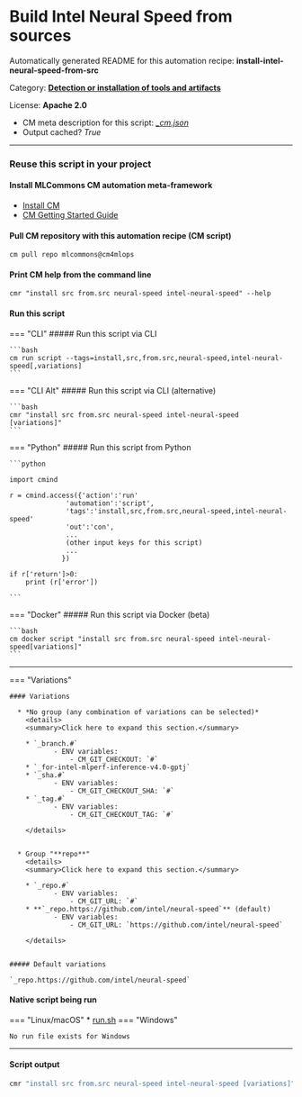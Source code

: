 # Build Intel Neural Speed from sources
Automatically generated README for this automation recipe: **install-intel-neural-speed-from-src**

Category: **[Detection or installation of tools and artifacts](..)**

License: **Apache 2.0**


* CM meta description for this script: *[_cm.json](https://github.com/mlcommons/cm4mlops/tree/main/script/install-intel-neural-speed-from-src/_cm.json)*
* Output cached? *True*

---
### Reuse this script in your project

#### Install MLCommons CM automation meta-framework

* [Install CM](https://docs.mlcommons.org/ck/install)
* [CM Getting Started Guide](https://docs.mlcommons.org/ck/getting-started/)

#### Pull CM repository with this automation recipe (CM script)

```cm pull repo mlcommons@cm4mlops```

#### Print CM help from the command line

````cmr "install src from.src neural-speed intel-neural-speed" --help````

#### Run this script

=== "CLI"
    ##### Run this script via CLI

    ```bash
    cm run script --tags=install,src,from.src,neural-speed,intel-neural-speed[,variations] 
    ```
=== "CLI Alt"
    ##### Run this script via CLI (alternative)


    ```bash
    cmr "install src from.src neural-speed intel-neural-speed [variations]" 
    ```

=== "Python"
    ##### Run this script from Python


    ```python

    import cmind

    r = cmind.access({'action':'run'
                  'automation':'script',
                  'tags':'install,src,from.src,neural-speed,intel-neural-speed'
                  'out':'con',
                  ...
                  (other input keys for this script)
                  ...
                 })

    if r['return']>0:
        print (r['error'])

    ```


=== "Docker"
    ##### Run this script via Docker (beta)

    ```bash
    cm docker script "install src from.src neural-speed intel-neural-speed[variations]" 
    ```
___

=== "Variations"


    #### Variations

      * *No group (any combination of variations can be selected)*
        <details>
        <summary>Click here to expand this section.</summary>

        * `_branch.#`
               - ENV variables:
                   - CM_GIT_CHECKOUT: `#`
        * `_for-intel-mlperf-inference-v4.0-gptj`
        * `_sha.#`
               - ENV variables:
                   - CM_GIT_CHECKOUT_SHA: `#`
        * `_tag.#`
               - ENV variables:
                   - CM_GIT_CHECKOUT_TAG: `#`

        </details>


      * Group "**repo**"
        <details>
        <summary>Click here to expand this section.</summary>

        * `_repo.#`
               - ENV variables:
                   - CM_GIT_URL: `#`
        * **`_repo.https://github.com/intel/neural-speed`** (default)
               - ENV variables:
                   - CM_GIT_URL: `https://github.com/intel/neural-speed`

        </details>


    ##### Default variations

    `_repo.https://github.com/intel/neural-speed`

#### Native script being run
=== "Linux/macOS"
     * [run.sh](https://github.com/mlcommons/cm4mlops/tree/main/script/install-intel-neural-speed-from-src/run.sh)
=== "Windows"

    No run file exists for Windows
___
#### Script output
```bash
cmr "install src from.src neural-speed intel-neural-speed [variations]"  -j
```